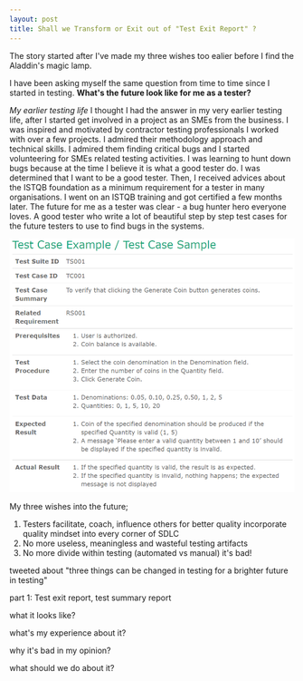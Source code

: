 ```yaml
---
layout: post
title: Shall we Transform or Exit out of "Test Exit Report" ?
---
```

The story started after I've made my three wishes too ealier before I find the Aladdin's magic lamp.

I have been asking myself the same question from time to time since I started in testing.
**What's the future look like for me as a tester?**


*My earlier testing life*
I thought I had the answer in my very earlier testing life, after I started get involved in a project as an SMEs from the business. I was inspired and motivated by contractor testing professionals I worked with over a few projects. I admired their methodology approach and technical skills. I admired them finding critical bugs and I started volunteering for SMEs related testing activities. I was learning to hunt down bugs because at the time I believe it is what a good tester do. I was determined that I want to be a good tester. Then, I received advices about the ISTQB foundation as a minimum requirement for a tester in many organisations. I went on an ISTQB training and got certified a few months later. The future for me as a tester was clear - a bug hunter hero everyone loves. A good tester who write a lot of beautiful step by step test cases for the future testers to use to find bugs in the systems.

![Sample Test Case](/images/TestCasesSamples.PNG)





My three wishes into the future;
1. Testers facilitate, coach, influence others for better quality incorporate quality mindset into every corner of SDLC
2. No more useless, meaningless and wasteful testing artifacts
3. No more divide within testing (automated vs manual) it's bad!

tweeted about "three things can be changed in testing for a brighter future in testing"

part 1: Test exit report, test summary report

what it looks like?




what's my experience about it?





why it's bad in my opinion?




what should we do about it?
